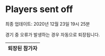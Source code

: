 # Players sent off
최종 업데이트: 2020년 12월 23일 19시 25분


경기 중 오류가 발생하는 경우 자동으로 퇴장됩니다.


| 퇴장된 참가자 |
|:---:|